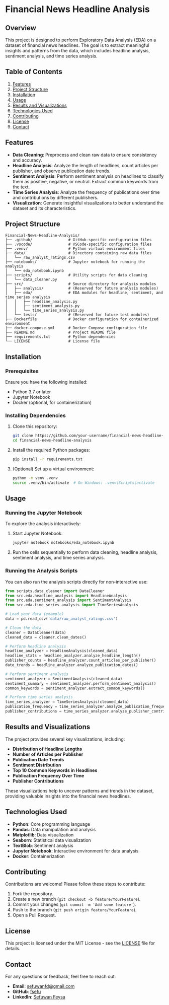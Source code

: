 # **Financial News Headline Analysis**

## **Overview**

This project is designed to perform Exploratory Data Analysis (EDA) on a dataset of financial news headlines. The goal is to extract meaningful insights and patterns from the data, which includes headline analysis, sentiment analysis, and time series analysis.

## **Table of Contents**

1. [Features](#features)
2. [Project Structure](#project-structure)
3. [Installation](#installation)
4. [Usage](#usage)
5. [Results and Visualizations](#results-and-visualizations)
6. [Technologies Used](#technologies-used)
7. [Contributing](#contributing)
8. [License](#license)
9. [Contact](#contact)

## **Features**

- **Data Cleaning**: Preprocess and clean raw data to ensure consistency and accuracy.
- **Headline Analysis**: Analyze the length of headlines, count articles per publisher, and observe publication date trends.
- **Sentiment Analysis**: Perform sentiment analysis on headlines to classify them as positive, negative, or neutral. Extract common keywords from the text.
- **Time Series Analysis**: Analyze the frequency of publications over time and contributions by different publishers.
- **Visualization**: Generate insightful visualizations to better understand the dataset and its characteristics.

## **Project Structure**

```plaintext
Financial-News-Headline-Analysis/
├── .github/                # GitHub-specific configuration files
├── .vscode/                # VSCode-specific configuration files
├── .venv/                  # Python virtual environment files
├── data/                   # Directory containing raw data files
│   └── raw_analyst_ratings.csv
├── notebooks/              # Jupyter notebook for running the analysis
│   └── eda_notebook.ipynb
├── scripts/                # Utility scripts for data cleaning
│   └── data_cleaner.py
├── src/                    # Source directory for analysis modules
│   ├── analysis/           # (Reserved for future analysis modules)
│   ├── eda/                # EDA modules for headline, sentiment, and time series analysis
│   │   ├── headline_analysis.py
│   │   ├── sentiment_analysis.py
│   │   └── time_series_analysis.py
│   └── tests/              # (Reserved for future test modules)
├── Dockerfile              # Docker configuration for containerized environment
├── docker-compose.yml      # Docker Compose configuration file
├── README.md               # Project README file
├── requirements.txt        # Python dependencies
└── LICENSE                 # License file
```

## **Installation**

### **Prerequisites**

Ensure you have the following installed:

- Python 3.7 or later
- Jupyter Notebook
- Docker (optional, for containerization)

### **Installing Dependencies**

1. Clone this repository:

   ```bash
   git clone https://github.com/your-username/financial-news-headline-analysis.git
   cd financial-news-headline-analysis
   ```

2. Install the required Python packages:

   ```bash
   pip install -r requirements.txt
   ```

3. (Optional) Set up a virtual environment:

   ```bash
   python -m venv .venv
   source .venv/bin/activate  # On Windows: .venv\Scripts\activate
   ```

## **Usage**

### **Running the Jupyter Notebook**

To explore the analysis interactively:

1. Start Jupyter Notebook:

   ```bash
   jupyter notebook notebooks/eda_notebook.ipynb
   ```

2. Run the cells sequentially to perform data cleaning, headline analysis, sentiment analysis, and time series analysis.

### **Running the Analysis Scripts**

You can also run the analysis scripts directly for non-interactive use:

```python
from scripts.data_cleaner import DataCleaner
from src.eda.headline_analysis import HeadlineAnalysis
from src.eda.sentiment_analysis import SentimentAnalysis
from src.eda.time_series_analysis import TimeSeriesAnalysis

# Load your data (example)
data = pd.read_csv('data/raw_analyst_ratings.csv')

# Clean the data
cleaner = DataCleaner(data)
cleaned_data = cleaner.clean_dates()

# Perform headline analysis
headline_analyzer = HeadlineAnalysis(cleaned_data)
headline_stats = headline_analyzer.analyze_headline_length()
publisher_counts = headline_analyzer.count_articles_per_publisher()
date_trends = headline_analyzer.analyze_publication_dates()

# Perform sentiment analysis
sentiment_analyzer = SentimentAnalysis(cleaned_data)
sentiment_summary = sentiment_analyzer.perform_sentiment_analysis()
common_keywords = sentiment_analyzer.extract_common_keywords()

# Perform time series analysis
time_series_analyzer = TimeSeriesAnalysis(cleaned_data)
publication_frequency = time_series_analyzer.analyze_publication_frequency()
publisher_contributions = time_series_analyzer.analyze_publisher_contributions()
```

## **Results and Visualizations**

The project provides several key visualizations, including:

- **Distribution of Headline Lengths**
- **Number of Articles per Publisher**
- **Publication Date Trends**
- **Sentiment Distribution**
- **Top 10 Common Keywords in Headlines**
- **Publication Frequency Over Time**
- **Publisher Contributions**

These visualizations help to uncover patterns and trends in the dataset, providing valuable insights into the financial news headlines.

## **Technologies Used**

- **Python**: Core programming language
- **Pandas**: Data manipulation and analysis
- **Matplotlib**: Data visualization
- **Seaborn**: Statistical data visualization
- **TextBlob**: Sentiment analysis
- **Jupyter Notebook**: Interactive environment for data analysis
- **Docker**: Containerization

## **Contributing**

Contributions are welcome! Please follow these steps to contribute:

1. Fork the repository.
2. Create a new branch (`git checkout -b feature/YourFeature`).
3. Commit your changes (`git commit -m 'Add some feature'`).
4. Push to the branch (`git push origin feature/YourFeature`).
5. Open a Pull Request.

## **License**

This project is licensed under the MIT License - see the [LICENSE](LICENSE) file for details.

## **Contact**

For any questions or feedback, feel free to reach out:

- **Email**: sefuwanfd@gmail.com
- **GitHub**: [fsefu](https://github.com/fsefu)
- **LinkedIn**: [Sefuwan Feysa](https://www.linkedin.com/in/sefuwanf/)
